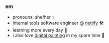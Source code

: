 ### em

- pronouns: she/her ✨
- internal tools software engineer @ [netlify](https://www.netlify.com/) 🛠️
- learning more every day 🌱
- i also love [digital painting](https://www.artstation.com/mlyzhng) in my spare time 🎨

